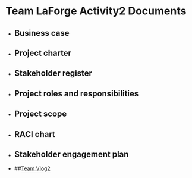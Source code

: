 # Team LaForge Activity2 Documents

* ## Business case
* ## Project charter
* ## Stakeholder register
* ## Project roles and responsibilities
* ## Project scope 
* ## RACI chart
* ## Stakeholder engagement plan
* ##[Team Vlog2](https://youtu.be/zu1GPuXiSe8)
